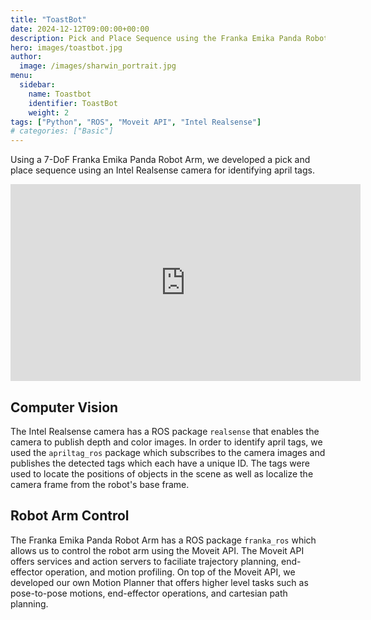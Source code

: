 ```yaml
---
title: "ToastBot"
date: 2024-12-12T09:00:00+00:00
description: Pick and Place Sequence using the Franka Emika Panda Robot Arm
hero: images/toastbot.jpg
author:
  image: /images/sharwin_portrait.jpg
menu:
  sidebar:
    name: Toastbot
    identifier: ToastBot
    weight: 2
tags: ["Python", "ROS", "Moveit API", "Intel Realsense"]
# categories: ["Basic"]
---
```


Using a 7-DoF Franka Emika Panda Robot Arm, we developed a pick and place sequence using an Intel Realsense camera for identifying april tags.

<!-- Embed this youtube video: https://www.youtube.com/watch?v=XGcdhWRo-iU&t=1s -->
<div align="center">
    <iframe width="560" height="315" src="https://www.youtube.com/embed/XGcdhWRo-iU" frameborder="0" allow="accelerometer; autoplay; clipboard-write; encrypted-media; gyroscope; picture-in-picture" allowfullscreen></iframe>
</div>

## Computer Vision
The Intel Realsense camera has a ROS package `realsense` that enables the camera to publish depth and color images. 
In order to identify april tags, we used the `apriltag_ros` package which subscribes to the camera images and publishes the detected tags which each
have a unique ID. The tags were used to locate the positions of objects in the scene as well as localize the camera frame from the robot's base frame.

## Robot Arm Control
The Franka Emika Panda Robot Arm has a ROS package `franka_ros` which allows us to control the robot arm using the Moveit API. The Moveit API offers services and action servers to faciliate trajectory planning, end-effector operation, and motion profiling. On top of the Moveit API, we developed our own Motion Planner that offers higher level tasks such as pose-to-pose motions, end-effector operations, and cartesian path planning.